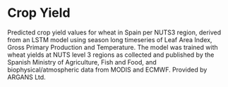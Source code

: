 # Crop Yield

Predicted crop yield values for wheat in Spain per NUTS3 region, derived from an LSTM model using season long timeseries of Leaf Area Index, Gross Primary Production and Temperature. The model was trained with wheat yields at NUTS level 3 regions as collected and published by the Spanish Ministry of Agriculture, Fish and Food, and biophysical/atmospheric data from MODIS and ECMWF. Provided by ARGANS Ltd.
